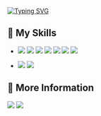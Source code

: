 <!-- <img align='left' src="assets/00088-2871077607.jpg" height="200"> -->

<!-- <a href="#">
  <img align="right" src="https://github-readme-stats.vercel.app/api?username=Ksuriuri&count_private=true&show_icons=true&bg_color=15,f2f7fd,E0EAFC" />
</a> -->

[![Typing SVG](https://readme-typing-svg.herokuapp.com?size=25&duration=2500&color=3fc1c9&vCenter=true&width=200&height=40&lines=Hi+Welcome!;I'm+Kusuriuri)](https://git.io/typing-svg)

## 🌟 My Skills 
- ![](https://img.shields.io/badge/-Python-00599C?logo=Python&logoColor=fff)
![](https://img.shields.io/badge/-C++-A8B9CC?logo=Cplusplus)
![](https://img.shields.io/badge/-Csharp-A8B9CC?logo=Csharp)
![](https://img.shields.io/badge/-C-A8B9CC?logo=C&logoColor=fff)
![](https://img.shields.io/badge/-Javascript-A8B9CC?logo=Javascript)
![](https://img.shields.io/badge/-CSS3-A8B9CC?logo=CSS3)
![](https://img.shields.io/badge/-HTML5-A8B9CC?logo=html5)

- ![](https://img.shields.io/badge/-Pytorch-00599C?logo=Pytorch)
![](https://img.shields.io/badge/-TensorFlow-A8B9CC?logo=Tensorflow)

## 🌟 More Information

[![](https://img.shields.io/badge/-ORCID-019733?logo=ORCID)](https://orcid.org/0000-0002-1128-3355)
[![](https://img.shields.io/badge/-bilibili-A8B9CC?logo=bilibili)](https://space.bilibili.com/11580026)
